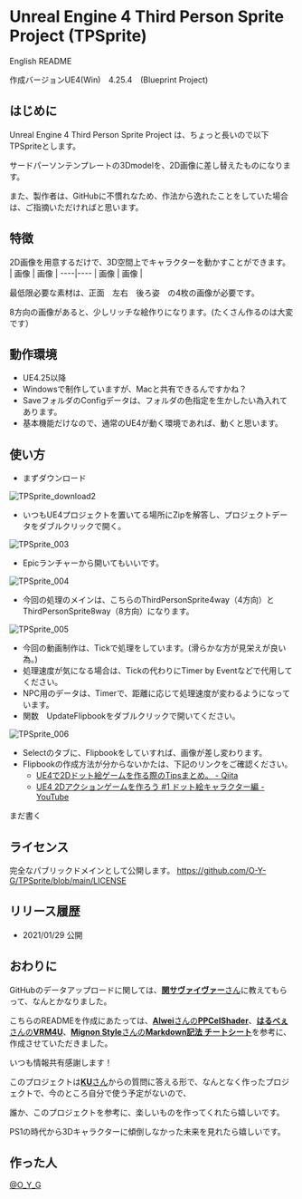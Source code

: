 # Unreal Engine 4 Third Person Sprite Project (TPSprite)
English README

作成バージョンUE4(Win)　4.25.4　(Blueprint Project)


## はじめに
Unreal Engine 4 Third Person Sprite Project は、ちょっと長いので以下　TPSpriteとします。

サードパーソンテンプレートの3Dmodelを、2D画像に差し替えたものになります。

また、製作者は、GitHubに不慣れなため、作法から逸れたことをしていた場合は、ご指摘いただければと思います。

## 特徴
2D画像を用意するだけで、3D空間上でキャラクターを動かすことができます。
| 画像 | 画像 |
----|---- 
| 画像 | 画像 |

最低限必要な素材は、正面　左右　後ろ姿　の4枚の画像が必要です。

8方向の画像があると、少しリッチな絵作りになります。(たくさん作るのは大変です）

## 動作環境
- UE4.25以降
- Windowsで制作していますが、Macと共有できるんですかね？
- SaveフォルダのConfigデータは、フォルダの色指定を生かしたい為入れてあります。
- 基本機能だけなので、通常のUE4が動く環境であれば、動くと思います。

## 使い方
- まずダウンロード

![TPSprite_download2](https://user-images.githubusercontent.com/62424367/106183353-75fe4280-61e3-11eb-8b74-b1c2e51bba05.jpg)

- いつもUE4プロジェクトを置いてる場所にZipを解答し、プロジェクトデータをダブルクリックで開く。

![TPSprite_003](https://user-images.githubusercontent.com/62424367/106184384-cfb33c80-61e4-11eb-8abc-1ca02876bae7.jpg)

- Epicランチャーから開いてもいいです。

![TPSprite_004](https://user-images.githubusercontent.com/62424367/106185900-d773e080-61e6-11eb-9e6d-671cca8a18b1.jpg)

- 今回の処理のメインは、こちらのThirdPersonSprite4way（4方向）とThirdPersonSprite8way（8方向）になります。

![TPSprite_005](https://user-images.githubusercontent.com/62424367/106186737-0179d280-61e8-11eb-9fb2-f43d51b63993.jpg)

- 今回の動画制作は、Tickで処理をしています。(滑らかな方が見栄えが良い為。)
- 処理速度が気になる場合は、Tickの代わりにTimer by Eventなどで代用してください。
- NPC用のデータは、Timerで、距離に応じて処理速度が変わるようになっています。
- 関数　UpdateFlipbookをダブルクリックで開いてください。

![TPSprite_006](https://user-images.githubusercontent.com/62424367/106187779-697ce880-61e9-11eb-8ea6-cfbc88c0d324.jpg)

- Selectのタブに、Flipbookをしていすれば、画像が差し変わります。
- Flipbookの作成方法が分からないかたは、下記のリンクをご確認ください。
  - [UE4で2Dドット絵ゲームを作る際のTipsまとめ。 - Qiita](https://qiita.com/O_Y_G/items/cc1b4920a2b4a6bfd921)
  - [UE4 2Dアクションゲームを作ろう #1 ドット絵キャラクター編 -YouTube](https://youtu.be/fo3xTxEyq-w)

まだ書く








## ライセンス
完全なパブリックドメインとして公開します。
https://github.com/O-Y-G/TPSprite/blob/main/LICENSE

## リリース履歴
- 2021/01/29 公開

## おわりに
GitHubのデータアップロードに関しては、[**関サヴァイヴァー**さん](https://twitter.com/seki_survivor/status/1354034438389129216?s=20)に教えてもらって、なんとかなりました。

こちらのREADMEを作成にあたっては、[**Alwei**さんの**PPCelShader**](https://github.com/alwei/PPCelShader)、[**はるべぇ**さんの**VRM4U**](https://github.com/ruyo/VRM4U)、[**Mignon Style**さんの**Markdown記法 チートシート**](https://gist.github.com/mignonstyle/083c9e1651d7734f84c99b8cf49d57fa)を参考に、作成させていただきました。

いつも情報共有感謝します！

このプロジェクトは[**KU**さん](https://twitter.com/KUforRPGmv)からの質問に答える形で、なんとなく作ったプロジェクトで、今のところ自分で使う予定がないので、

誰か、このプロジェクトを参考に、楽しいものを作ってくれたら嬉しいです。

PS1の時代から3Dキャラクターに傾倒しなかった未来を見れたら嬉しいです。

## 作った人
[@O_Y_G](https://twitter.com/O_Y_G)
